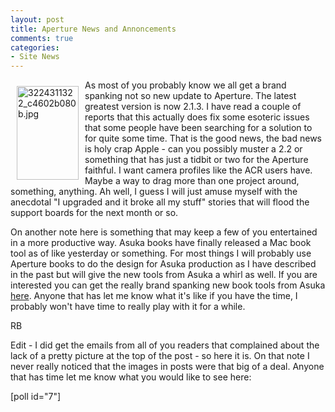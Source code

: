 ```yaml
---
layout: post
title: Aperture News and Annoncements
comments: true
categories:
- Site News
---
```

<a rel="lightbox" href="/wp-content/uploads/2009/04/3224311322_c4602b080b.jpg"><img title="3224311322_c4602b080b.jpg" src="/wp-content/uploads/2009/04/.thumbs/.3224311322_c4602b080b.jpg" border="0" alt="3224311322_c4602b080b.jpg" hspace="10" vspace="10" width="99" height="150" align="left" /></a>As most of you probably know we all get a brand spanking not so new update to Aperture. The latest greatest version is now 2.1.3. I have read a couple of reports that this actually does fix some esoteric issues that some people have been searching for a solution to for quite some time. That is the good news, the bad news is holy crap Apple - can you possibly muster a 2.2 or something that has just a tidbit or two for the Aperture faithful. I want camera profiles like the ACR users have. Maybe a way to drag more than one project around, something, anything. Ah well, I guess I will just amuse myself with the anecdotal "I upgraded and it broke all my stuff" stories that will flood the support boards for the next month or so.<!--more-->

On another note here is something that may keep a few of you entertained in a more productive way. Asuka books have finally released a Mac book tool as of like yesterday or something. For most things I will probably use Aperture books to do the design for Asuka production as I have described in the past but will give the new tools from Asuka a whirl as well. If you are interested you can get the really brand spanking new book tools from Asuka <a href="http://abm.asukabook.com/en/download/index.html">here</a>. Anyone that has let me know what it's like if you have the time, I probably won't have time to really play with it for a while.

RB

Edit - I did get the emails from all of you readers that complained about the lack of a pretty picture at the top of the post - so here it is. On that note I never really noticed that the images in posts were that big of a deal. Anyone that has time let me know what you would like to see here:

[poll id="7"] 